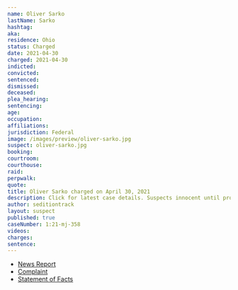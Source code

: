 ```yaml
---
name: Oliver Sarko
lastName: Sarko
hashtag:
aka:
residence: Ohio
status: Charged
date: 2021-04-30
charged: 2021-04-30
indicted:
convicted: 
sentenced: 
dismissed: 
deceased:
plea_hearing:
sentencing:
age:
occupation:
affiliations:
jurisdiction: Federal
image: /images/preview/oliver-sarko.jpg
suspect: oliver-sarko.jpg
booking:
courtroom:
courthouse:
raid:
perpwalk:
quote:
title: Oliver Sarko charged on April 30, 2021
description: Click for latest case details. Suspects innocent until proven guilty.
author: seditiontrack
layout: suspect
published: true
caseNumber: 1:21-mj-358
videos:
charges:
sentence:
---
```

- [News Report](https://www.nbc4i.com/news/local-news/columbus/man-with-central-ohio-ties-accused-of-entering-capitol-on-jan-6/)
- [Complaint](https://extremism.gwu.edu/sites/g/files/zaxdzs2191/f/Oliver%20Louis%20Sarko%20Criminal%20Complaint.pdf)
- [Statement of Facts](https://www.justice.gov/usao-dc/case-multi-defendant/file/1393736/download)
